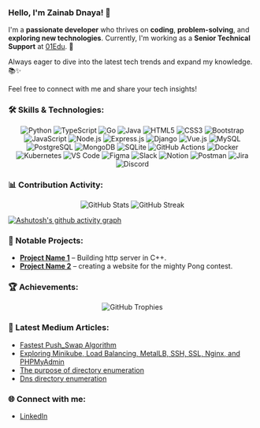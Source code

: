 ### Hello, I'm Zainab Dnaya! 👋

I'm a **passionate developer** who thrives on **coding**, **problem-solving**, and **exploring new technologies**. Currently, I'm working as a **Senior Technical Support** at [01Edu](https://github.com/01-edu). 🌟

Always eager to dive into the latest tech trends and expand my knowledge. 📚✨

Feel free to connect with me and share your tech insights!


<!-- Skills Section -->
### 🛠️ Skills & Technologies:

<p align="center">
  <img src="https://img.shields.io/badge/Python-3776AB?style=for-the-badge&logo=python&logoColor=white" alt="Python"/>
  <img src="https://img.shields.io/badge/TypeScript-007ACC?style=for-the-badge&logo=typescript&logoColor=white" alt="TypeScript"/>
  <img src="https://img.shields.io/badge/Go-00ADD8?style=for-the-badge&logo=go&logoColor=white" alt="Go"/>
  <img src="https://img.shields.io/badge/Java-007396?style=for-the-badge&logo=java&logoColor=white" alt="Java"/>
<!--   <img src="https://img.shields.io/badge/Kotlin-0095D5?style=for-the-badge&logo=kotlin&logoColor=white" alt="Kotlin"/> -->
<!--   <img src="https://img.shields.io/badge/Swift-FA7343?style=for-the-badge&logo=swift&logoColor=white" alt="Swift"/> -->
<!--   <img src="https://img.shields.io/badge/Rust-000000?style=for-the-badge&logo=rust&logoColor=white" alt="Rust"/> -->
  <img src="https://img.shields.io/badge/HTML5-E34F26?style=for-the-badge&logo=html5&logoColor=white" alt="HTML5"/>
  <img src="https://img.shields.io/badge/CSS3-1572B6?style=for-the-badge&logo=css3&logoColor=white" alt="CSS3"/>
  <img src="https://img.shields.io/badge/Bootstrap-7952B3?style=for-the-badge&logo=bootstrap&logoColor=white" alt="Bootstrap"/>
  <img src="https://img.shields.io/badge/JavaScript-F7DF1E?style=for-the-badge&logo=javascript&logoColor=black" alt="JavaScript"/>
  <img src="https://img.shields.io/badge/Node.js-339933?style=for-the-badge&logo=node.js&logoColor=white" alt="Node.js"/>
  <img src="https://img.shields.io/badge/Express.js-000000?style=for-the-badge&logo=express&logoColor=white" alt="Express.js"/>
  <img src="https://img.shields.io/badge/Django-092E20?style=for-the-badge&logo=django&logoColor=white" alt="Django"/>
  <img src="https://img.shields.io/badge/Vue.js-4FC08D?style=for-the-badge&logo=vue.js&logoColor=white" alt="Vue.js"/>
  <img src="https://img.shields.io/badge/MySQL-4479A1?style=for-the-badge&logo=mysql&logoColor=white" alt="MySQL"/>
  <img src="https://img.shields.io/badge/PostgreSQL-316192?style=for-the-badge&logo=postgresql&logoColor=white" alt="PostgreSQL"/>
  <img src="https://img.shields.io/badge/MongoDB-47A248?style=for-the-badge&logo=mongodb&logoColor=white" alt="MongoDB"/>
  <img src="https://img.shields.io/badge/SQLite-003B57?style=for-the-badge&logo=sqlite&logoColor=white" alt="SQLite"/>
<!--   <img src="https://img.shields.io/badge/Redis-DC382D?style=for-the-badge&logo=redis&logoColor=white" alt="Redis"/> -->
<!--   <img src="https://img.shields.io/badge/Amazon%20AWS-232F3E?style=for-the-badge&logo=amazon-aws&logoColor=white" alt="AWS"/> -->
<!--   <img src="https://img.shields.io/badge/DigitalOcean-0080FF?style=for-the-badge&logo=digitalocean&logoColor=white" alt="DigitalOcean"/> -->
  <img src="https://img.shields.io/badge/GitHub%20Actions-2088FF?style=for-the-badge&logo=github-actions&logoColor=white" alt="GitHub Actions"/>
  <img src="https://img.shields.io/badge/Docker-2496ED?style=for-the-badge&logo=docker&logoColor=white" alt="Docker"/>
  <img src="https://img.shields.io/badge/Kubernetes-326CE5?style=for-the-badge&logo=kubernetes&logoColor=white" alt="Kubernetes"/>
 <!-- <img src="https://img.shields.io/badge/Google%20Cloud-4285F4?style=for-the-badge&logo=google-cloud&logoColor=white" alt="Google Cloud"/>-->
  <img src="https://img.shields.io/badge/VS%20Code-007ACC?style=for-the-badge&logo=visual-studio-code&logoColor=white" alt="VS Code"/>
  <img src="https://img.shields.io/badge/Figma-F24E1E?style=for-the-badge&logo=figma&logoColor=white" alt="Figma"/>
  <img src="https://img.shields.io/badge/Slack-4A154B?style=for-the-badge&logo=slack&logoColor=white" alt="Slack"/>
  <img src="https://img.shields.io/badge/Notion-000000?style=for-the-badge&logo=notion&logoColor=white" alt="Notion"/>
  <img src="https://img.shields.io/badge/Postman-FF6C37?style=for-the-badge&logo=postman&logoColor=white" alt="Postman"/>
  <img src="https://img.shields.io/badge/Jira-0052CC?style=for-the-badge&logo=jira&logoColor=white" alt="Jira"/>
  <img src="https://img.shields.io/badge/Discord-5865F2?style=for-the-badge&logo=discord&logoColor=white" alt="Discord"/>

  <!-- Add more skills with badges -->
</p>

### 📊 Contribution Activity:
<p align="center">
  <img src="https://github-readme-stats.vercel.app/api?username=zainabdnaya&show_icons=true&theme=radical" alt="GitHub Stats" />
  <img src="https://github-readme-streak-stats.herokuapp.com/?user=zainabdnaya&theme=radical" alt="GitHub Streak" />
</p>

[![Ashutosh's github activity graph](https://github-readme-activity-graph.vercel.app/graph?username=zainabdnaya&theme=rogue)](https://github.com/ashutosh00710/github-readme-activity-graph)
<!-- GitHub Stats 
### ⚡ GitHub Stats:
<p align="center">
  <img src="https://github-readme-stats.vercel.app/api?username=your-github-username&show_icons=true&theme=radical" alt="GitHub Stats" />
  <img src="https://github-readme-streak-stats.herokuapp.com/?user=your-github-username&theme=radical" alt="GitHub Streak" />
</p>
-->
<!--
![](https://activity-graph.herokuapp.com/graph?username=zainabdnaya&theme=react-dark)
-->
<!--
<div align='center'>
    <img height="180em" src="https://github-profile-summary-cards.vercel.app/api/cards/repos-per-language?username=zainabdnaya&theme=radical"/>
  <img height="180em" src="https://github-profile-summary-cards.vercel.app/api/cards/most-commit-language?username=zainabdnaya&theme=radical"/>
</p>
-->


</div>

<!-- Profile Header -->
<!--<p align="center">
  <img src="https://your-banner-image-link.com" alt="Banner" />
</p>-->

<!-- Greetings -->



<!-- Top Projects Section -->
### 🚀 Notable Projects:
- [**Project Name 1**](https://github.com/zainabdnaya/WebServe) – Building http server in C++.
- [**Project Name 2**](https://github.com/zainabdnaya/ft_transcendence) – creating a website for the mighty Pong contest.
<!-- Add more projects -->

<!-- Trophies or Awards -->
### 🏆 Achievements:
<p align="center">
  <img src="https://github-profile-trophy.vercel.app/?username=zainabdnaya&theme=onedark" alt="GitHub Trophies" />
</p>

### 📝 Latest Medium Articles:
<!-- START medium-articles -->
- [Fastest Push_Swap Algorithm](https://zainab-dnaya.medium.com/fastest-push-swap-algorithm-2f510028602b)
- [Exploring Minikube, Load Balancing, MetalLB, SSH, SSL, Nginx, and PHPMyAdmin](https://zainab-dnaya.medium.com/exploring-minikube-load-balancing-metallb-ssh-ssl-nginx-and-phpmyadmin-f54c4bcb58c6)
- [The purpose of directory enumeration](https://zainab-dnaya.medium.com/the-purpose-of-directory-enumeration-addc8d7fa56a)
- [Dns directory enumeration](https://zainab-dnaya.medium.com/dns-directory-enumeration-fb16221ff397)
<!-- END medium-articles -->


<!-- Connect with Me Section -->
### 🌐 Connect with me:
<!--- [Portfolio](https://your-website.com)-->
- [LinkedIn](https://www.linkedin.com/in/zainab-dnaya-8191851a1/)

<!--<h2 align='center'><i>Connect with me</i></h2>

<!-- <h3 align="left">:</h3> -->
<!--<p align="center">
<a href="https://www.linkedin.com/in/zainab-dnaya-8191851a1/" target="blank">
  <img align="center" src="https://raw.githubusercontent.com/rahuldkjain/github-profile-readme-generator/master/src/images/icons/Social/linked-in-alt.svg" alt="zainabdnaya" height="30" width="40" /></a>-->
  
<!-- <a href="https://stackoverflow.com/users/13795805/" target="blank">
  <img align="center" src="https://raw.githubusercontent.com/rahuldkjain/github-profile-readme-generator/master/src/images/icons/Social/stack-overflow.svg" alt="12165699" height="30" width="40" /></a>
 -->
